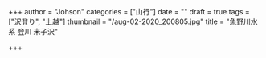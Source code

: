 +++
author = "Johson"
categories = ["山行"]
date = ""
draft = true
tags = ["沢登り", "上越"]
thumbnail = "/aug-02-2020_200805.jpg"
title = "魚野川水系 登川 米子沢"

+++
